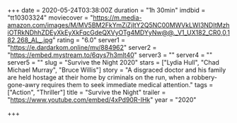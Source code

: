 +++
date = 2020-05-24T03:38:00Z
duration = "1h 30min"
imdbid = "tt10303324"
moviecover = "https://m.media-amazon.com/images/M/MV5BM2FkYmZiZjItY2Q5NC00MWVkLWI3NDItMzhiOTRkNDhhZDEyXkEyXkFqcGdeQXVyOTg4MDYyNw@@._V1_UX182_CR0,0,182,268_AL_.jpg"
rating = "6.0"
server1 = "https://e.dardarkom.online/mv/884962"
server2 = "https://embed.mystream.to/6qys7h3mlt40"
server3 = ""
server4 = ""
server5 = ""
slug = "Survive the Night 2020"
stars = ["Lydia Hull", "Chad Michael Murray", "Bruce Willis"]
story = "A disgraced doctor and his family are held hostage at their home by criminals on the run, when a robbery-gone-awry requires them to seek immediate medical attention."
tags = ["Action", "Thriller"]
title = "Survive the Night"
trailer = "https://www.youtube.com/embed/4xPd90R-IHk"
year = "2020"

+++
